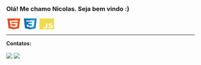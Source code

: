 ### Olá! Me chamo Nicolas. Seja bem vindo :)
<div style="display: inline_block">
  <img align="center" alt="Nicolas-HTML" height="30" width="40" src="https://raw.githubusercontent.com/devicons/devicon/master/icons/html5/html5-original.svg">
  <img align="center" alt="Nicolas-CSS" height="30" width="40" src="https://raw.githubusercontent.com/devicons/devicon/master/icons/css3/css3-original.svg">
  <img align="center" alt="Nicolas-Js" height="30" width="40" src="https://raw.githubusercontent.com/devicons/devicon/master/icons/javascript/javascript-plain.svg">
</div>
<hr>
<div>
  <strong>Contatos:</strong><br><br>
  <a href = "nhengler@outlook.com"><img src="https://img.shields.io/badge/-Outlook-%23333?style=for-the-badge&logo=gmail&logoColor=white" target="_blank"></a>
  <a href="https://www.linkedin.com/in/nicolas-hengler-023b43250/" target="_blank"><img src="https://img.shields.io/badge/-LinkedIn-%230077B5?style=for-the-badge&logo=linkedin&logoColor=white" target="_blank"></a>







